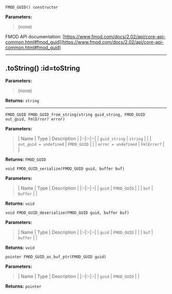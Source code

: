 
`FMOD_GUID() constructor`

**Parameters:**

> (none)

FMOD API documentation: [https://www.fmod.com/docs/2.02/api/core-api-common.html#fmod_guid](https://www.fmod.com/docs/2.02/api/core-api-common.html#fmod_guid)

---


## .toString() :id=toString

**Parameters:**

> (none)

**Returns:** `string`



---


`FMOD_GUID FMOD_GUID_from_string(string guid_string, FMOD_GUID out_guid, FmlError? error)`

**Parameters:**

> | Name | Type | Description |
  |:-|:-|:-|
  | `guid_string` | `string` |  |
  | `out_guid = undefined` | `FMOD_GUID` |  |
  | `error = undefined` | `FmlError?` |  |

**Returns:** `FMOD_GUID`



`void FMOD_GUID_serialize(FMOD_GUID guid, buffer buf)`

**Parameters:**

> | Name | Type | Description |
  |:-|:-|:-|
  | `guid` | `FMOD_GUID` |  |
  | `buf` | `buffer` |  |

**Returns:** `void`



`void FMOD_GUID_deserialize(FMOD_GUID guid, buffer buf)`

**Parameters:**

> | Name | Type | Description |
  |:-|:-|:-|
  | `guid` | `FMOD_GUID` |  |
  | `buf` | `buffer` |  |

**Returns:** `void`



`pointer FMOD_GUID_as_buf_ptr(FMOD_GUID guid)`

**Parameters:**

> | Name | Type | Description |
  |:-|:-|:-|
  | `guid` | `FMOD_GUID` |  |

**Returns:** `pointer`



